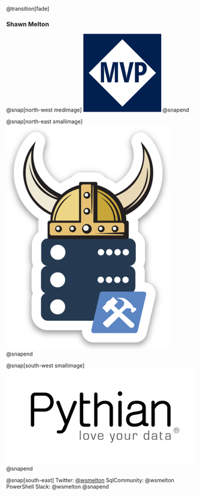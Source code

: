 @transition[fade]
### Shawn Melton

@snap[north-west medimage]
![mvp-logo](images/mvp_blue_avatar.png)
@snapend

@snap[north-east smallimage]
![dbatools-thor](images/dbatools_thor.png)
@snapend

@snap[south-west smallimage]
![pythian-logo](images/pythian_black.png)
@snapend

@snap[south-east]
Twitter: [@wsmelton](https://twitter.com/wsmelton)
SqlCommunity: @wsmelton
PowerShell Slack: @wsmelton
@snapend
